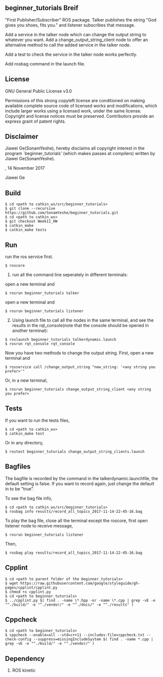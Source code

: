 ## beginner_tutorials Breif
"First Publisher/Subscriber" ROS package. Talker publishes the string "God gives you shoes, fits you." and listener subscribes that message. 

Add a service in the talker node which can change the output string to whatever you want. Add a change_output_string_client node to offer an alternative method to call the added service in the talker node.

Add a test to check the service in the talker node works perfectly.

Add rosbag command in the launch file.

## License
GNU General Public License v3.0

Permissions of this strong copyleft license are conditioned on making available complete source code of licensed works and modifications, which include larger works using a licensed work, under the same license. Copyright and license notices must be preserved. Contributors provide an express grant of patent rights.

## Disclaimer 
Jiawei Ge(SonamYeshe), hereby disclaims all copyright interest in the program `beginner_tutorials' (which makes passes at compilers) written by Jiawei Ge(SonamYeshe).

 <signature of Jiawei Ge>, 14 November 2017

 Jiawei Ge


## Build
```
$ cd <path to catkin_ws/src/beginner_tutorials>
$ git clone --recursive https://github.com/SonamYeshe/beginner_tutorials.git
$ cd <path to catkin_ws>
$ git checkout Week11_HW
$ catkin_make
$ catkin_make tests
```

## Run
run the ros service first.
```
$ roscore
```

1. run all the command line seperately in different terminals:

open a new terminal and 
```
$ rosrun beginner_tutorials talker 
```
open a new terminal and 
```
$ rosrun beginner_tutorials listener
```

2. Using launch file to call all the nodes in the same terminal, and see the results in the rqt_console(note that the console should be opened in another terminal):

```
$ roslaunch beginner_tutorials talkerdynamic.launch
$ rosrun rqt_console rqt_console
```

Now you have two methods to change the output string. First, open a new terminal and
```
$ rosservice call /change_output_string "new_string: '<any string you prefer>'"
```
Or, in a new terminal,
```
$ rosrun beginner_tutorials change_output_string_client <any string you prefer>
```

## Tests
If you want to run the tests files,
```
$ cd <path to catkin_ws>
$ catkin_make test
```
Or in any directory,
```
$ rostest beginner_tutorials change_output_string_clients.launch
```

## Bagfiles
The bagfile is recorded by the command in the talkerdynamic.launchfile, the default setting is false. If you want to record again, just change the default in <arg name="record_all" default="false" /> to be "true".

To see the bag file info,
```
$ cd <path to catkin_ws/src/beginner_tutorials>
$ rosbag info results/record_all_topics_2017-11-14-22-45-16.bag
```

To play the bag file, close all the terminal except the roscore, first open listener node to receive message,
```
$ rosrun beginner_tutorials listener
```
Then,
```
$ rosbag play results/record_all_topics_2017-11-14-22-45-16.bag
```

## Cpplint
```
$ cd <path to parent folder of the beginner_tutorials>
$ wget https://raw.githubusercontent.com/google/styleguide/gh-pages/cpplint/cpplint.py
$ chmod +x cpplint.py
$ cd <path to beginner_tutorials>
$ ../cpplint.py $( find . -name \*.hpp -or -name \*.cpp | grep -vE -e "^./build/" -e "^./vendor/" -e "^./docs/" -e "^./results" )
```

## Cppcheck
```
$ cd <path to beginner_tutorials>
$ cppcheck --enable=all --std=c++11 --includes-file=cppcheck.txt --check-config --suppress=missingIncludeSystem $( find . -name *.cpp | grep -vE -e "^./build/" -e "^./vendor/" )
```


## Dependency

1. ROS kinetic

